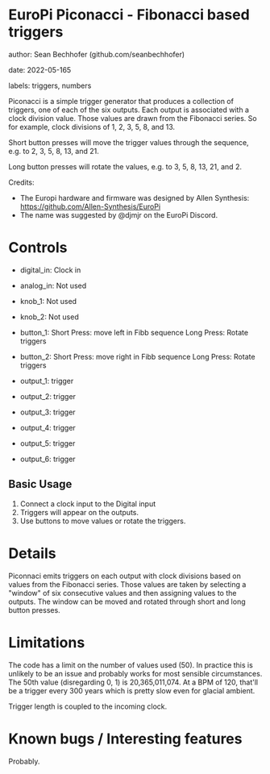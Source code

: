 # EuroPi Piconacci - Fibonacci based triggers

author: Sean Bechhofer (github.com/seanbechhofer)

date: 2022-05-165

labels: triggers, numbers

Piconacci is a simple trigger generator that produces a collection of triggers, one of each of the six outputs. Each output is associated with a clock division value. Those values are drawn from the Fibonacci series. So for example, clock divisions of 1, 2, 3, 5, 8, and 13.

Short button presses will move the trigger values through the sequence, e.g. to 2, 3, 5, 8, 13, and 21.

Long button presses will rotate the values, e.g. to 3, 5, 8, 13, 21, and 2.

Credits:
- The Europi hardware and firmware was designed by Allen Synthesis:
https://github.com/Allen-Synthesis/EuroPi
- The name was suggested by @djmjr on the EuroPi Discord. 

# Controls

- digital_in: Clock in
- analog_in: Not used
- knob_1: Not used
- knob_2: Not used

- button_1: Short Press: move left in Fibb sequence
  Long Press: Rotate triggers
- button_2: Short Press: move right in Fibb sequence
  Long Press: Rotate triggers

- output_1: trigger
- output_2: trigger
- output_3: trigger
- output_4: trigger
- output_5: trigger
- output_6: trigger

## Basic Usage
1. Connect a clock input to the Digital input
2. Triggers will appear on the outputs.
3. Use buttons to move values or rotate the triggers.

# Details

Piconnaci emits triggers on each output with clock divisions based on values from the Fibonacci series. Those values are taken by selecting a "window" of six consecutive values and then assigning values to the outputs. The window can be moved and rotated through short and long button presses.

# Limitations

The code has a limit on the number of values used (50). In practice this is unlikely to be an issue and probably works for most sensible circumstances. The 50th value (disregarding 0, 1) is 20,365,011,074. At a BPM of 120, that'll be a trigger every 300 years which is pretty slow even for glacial ambient. 

Trigger length is coupled to the incoming clock.

# Known bugs / Interesting features

Probably. 
